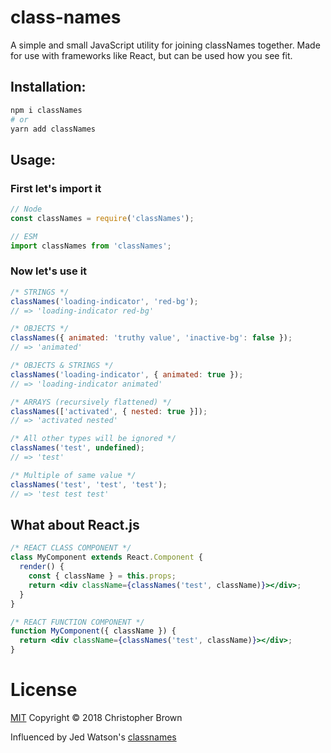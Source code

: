 # class-names
A simple and small JavaScript utility for joining classNames together. Made for use with frameworks like React, but can be used how you see fit.

## **Installation:**
```bash
npm i classNames
# or
yarn add classNames
```

## **Usage:**

### First let's import it
```js
// Node
const classNames = require('classNames');

// ESM
import classNames from 'classNames';
```

### Now let's use it
```js
/* STRINGS */
classNames('loading-indicator', 'red-bg');
// => 'loading-indicator red-bg'

/* OBJECTS */
classNames({ animated: 'truthy value', 'inactive-bg': false });
// => 'animated'

/* OBJECTS & STRINGS */
classNames('loading-indicator', { animated: true });
// => 'loading-indicator animated'

/* ARRAYS (recursively flattened) */
classNames(['activated', { nested: true }]);
// => 'activated nested'

/* All other types will be ignored */
classNames('test', undefined);
// => 'test'

/* Multiple of same value */
classNames('test', 'test', 'test');
// => 'test test test'
```

## What about React.js
```jsx
/* REACT CLASS COMPONENT */
class MyComponent extends React.Component {
  render() {
    const { className } = this.props;
    return <div className={classNames('test', className)}></div>;
  }
}

/* REACT FUNCTION COMPONENT */
function MyComponent({ className }) {
  return <div className={classNames('test', className)}></div>;
}
```

# License
[MIT](https://github.com/ChrisBrownie55/classNames/blob/master/LICENSE) Copyright © 2018 Christopher Brown

Influenced by Jed Watson's [classnames](https://github.com/JedWatson/classnames)
